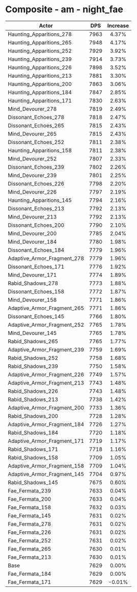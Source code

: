 # Composite - am - night_fae
| Actor | DPS | Increase |
|---|:---:|:---:|
|Haunting_Apparitions_278|7963|4.37%|
|Haunting_Apparitions_265|7948|4.17%|
|Haunting_Apparitions_252|7929|3.92%|
|Haunting_Apparitions_239|7914|3.73%|
|Haunting_Apparitions_226|7898|3.52%|
|Haunting_Apparitions_213|7881|3.30%|
|Haunting_Apparitions_200|7863|3.06%|
|Haunting_Apparitions_184|7847|2.85%|
|Haunting_Apparitions_171|7830|2.63%|
|Mind_Devourer_278|7819|2.49%|
|Dissonant_Echoes_278|7818|2.47%|
|Dissonant_Echoes_265|7815|2.43%|
|Mind_Devourer_265|7815|2.43%|
|Dissonant_Echoes_252|7811|2.38%|
|Haunting_Apparitions_158|7811|2.38%|
|Mind_Devourer_252|7807|2.33%|
|Dissonant_Echoes_239|7802|2.26%|
|Mind_Devourer_239|7801|2.25%|
|Dissonant_Echoes_226|7798|2.20%|
|Mind_Devourer_226|7797|2.19%|
|Haunting_Apparitions_145|7794|2.16%|
|Dissonant_Echoes_213|7792|2.13%|
|Mind_Devourer_213|7792|2.13%|
|Dissonant_Echoes_200|7790|2.10%|
|Mind_Devourer_200|7785|2.04%|
|Mind_Devourer_184|7780|1.98%|
|Dissonant_Echoes_184|7779|1.96%|
|Adaptive_Armor_Fragment_278|7779|1.96%|
|Dissonant_Echoes_171|7776|1.92%|
|Mind_Devourer_171|7774|1.89%|
|Rabid_Shadows_278|7773|1.88%|
|Dissonant_Echoes_158|7772|1.87%|
|Mind_Devourer_158|7771|1.86%|
|Adaptive_Armor_Fragment_265|7771|1.86%|
|Dissonant_Echoes_145|7766|1.80%|
|Adaptive_Armor_Fragment_252|7765|1.78%|
|Mind_Devourer_145|7765|1.78%|
|Rabid_Shadows_265|7765|1.77%|
|Adaptive_Armor_Fragment_239|7759|1.69%|
|Rabid_Shadows_252|7758|1.68%|
|Rabid_Shadows_239|7750|1.58%|
|Adaptive_Armor_Fragment_226|7749|1.57%|
|Adaptive_Armor_Fragment_213|7743|1.48%|
|Rabid_Shadows_226|7743|1.48%|
|Rabid_Shadows_213|7738|1.42%|
|Adaptive_Armor_Fragment_200|7733|1.36%|
|Rabid_Shadows_200|7728|1.28%|
|Adaptive_Armor_Fragment_184|7726|1.27%|
|Rabid_Shadows_184|7720|1.18%|
|Adaptive_Armor_Fragment_171|7719|1.17%|
|Rabid_Shadows_171|7718|1.16%|
|Rabid_Shadows_158|7709|1.05%|
|Adaptive_Armor_Fragment_158|7709|1.04%|
|Adaptive_Armor_Fragment_145|7704|0.97%|
|Rabid_Shadows_145|7675|0.60%|
|Fae_Fermata_239|7633|0.04%|
|Fae_Fermata_200|7633|0.04%|
|Fae_Fermata_158|7632|0.03%|
|Fae_Fermata_145|7631|0.02%|
|Fae_Fermata_278|7631|0.02%|
|Fae_Fermata_226|7631|0.02%|
|Fae_Fermata_252|7631|0.02%|
|Fae_Fermata_265|7630|0.01%|
|Fae_Fermata_213|7630|0.01%|
|Base|7629|0.00%|
|Fae_Fermata_184|7629|0.00%|
|Fae_Fermata_171|7629|-0.01%|

